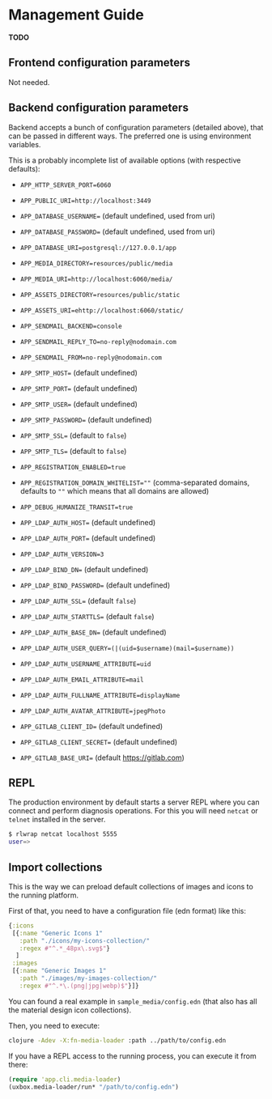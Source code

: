 # Management Guide #

**TODO**

## Frontend configuration parameters ##

Not needed.


## Backend configuration parameters ##

Backend accepts a bunch of configuration parameters (detailed above),
that can be passed in different ways. The preferred one is using
environment variables.


This is a probably incomplete list of available options (with
respective defaults):

- `APP_HTTP_SERVER_PORT=6060`
- `APP_PUBLIC_URI=http://localhost:3449`
- `APP_DATABASE_USERNAME=` (default undefined, used from uri)
- `APP_DATABASE_PASSWORD=` (default undefined, used from uri)
- `APP_DATABASE_URI=postgresql://127.0.0.1/app`
- `APP_MEDIA_DIRECTORY=resources/public/media`
- `APP_MEDIA_URI=http://localhost:6060/media/`
- `APP_ASSETS_DIRECTORY=resources/public/static`
- `APP_ASSETS_URI=ehttp://localhost:6060/static/`
- `APP_SENDMAIL_BACKEND=console`
- `APP_SENDMAIL_REPLY_TO=no-reply@nodomain.com`
- `APP_SENDMAIL_FROM=no-reply@nodomain.com`
- `APP_SMTP_HOST=`     (default undefined)
- `APP_SMTP_PORT=`     (default undefined)
- `APP_SMTP_USER=`     (default undefined)
- `APP_SMTP_PASSWORD=` (default undefined)
- `APP_SMTP_SSL=`      (default to `false`)
- `APP_SMTP_TLS=`      (default to `false`)
- `APP_REGISTRATION_ENABLED=true`
- `APP_REGISTRATION_DOMAIN_WHITELIST=""` (comma-separated domains, defaults to `""` which means that all domains are allowed)
- `APP_DEBUG_HUMANIZE_TRANSIT=true`

- `APP_LDAP_AUTH_HOST=`     (default undefined)
- `APP_LDAP_AUTH_PORT=`     (default undefined)
- `APP_LDAP_AUTH_VERSION=3`
- `APP_LDAP_BIND_DN=`       (default undefined)
- `APP_LDAP_BIND_PASSWORD=` (default undefined)
- `APP_LDAP_AUTH_SSL=`      (default `false`)
- `APP_LDAP_AUTH_STARTTLS=` (default `false`)
- `APP_LDAP_AUTH_BASE_DN=`  (default undefined)
- `APP_LDAP_AUTH_USER_QUERY=(|(uid=$username)(mail=$username))`
- `APP_LDAP_AUTH_USERNAME_ATTRIBUTE=uid`
- `APP_LDAP_AUTH_EMAIL_ATTRIBUTE=mail`
- `APP_LDAP_AUTH_FULLNAME_ATTRIBUTE=displayName`
- `APP_LDAP_AUTH_AVATAR_ATTRIBUTE=jpegPhoto`

- `APP_GITLAB_CLIENT_ID=`     (default undefined)
- `APP_GITLAB_CLIENT_SECRET=` (default undefined)
- `APP_GITLAB_BASE_URI=`      (default https://gitlab.com)

## REPL ##

The production environment by default starts a server REPL where you
can connect and perform diagnosis operations. For this you will need
`netcat` or `telnet` installed in the server.

```bash
$ rlwrap netcat localhost 5555
user=>
```


## Import collections ##

This is the way we can preload default collections of images and icons to the
running platform.

First of that, you need to have a configuration file (edn format) like
this:

```clojure
{:icons
 [{:name "Generic Icons 1"
   :path "./icons/my-icons-collection/"
   :regex #"^.*_48px\.svg$"}
  ]
 :images
 [{:name "Generic Images 1"
   :path "./images/my-images-collection/"
   :regex #"^.*\.(png|jpg|webp)$"}]}
```

You can found a real example in `sample_media/config.edn` (that also
has all the material design icon collections).

Then, you need to execute:

```bash
clojure -Adev -X:fn-media-loader :path ../path/to/config.edn
```

If you have a REPL access to the running process, you can execute it from there:

```clojure
(require 'app.cli.media-loader)
(uxbox.media-loader/run* "/path/to/config.edn")
```
